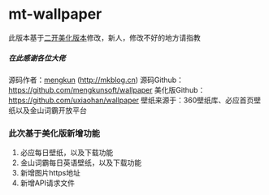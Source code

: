 # mt-wallpaper

此版本基于[二开美化版本](https://www.vvhan.com/wallpaper "https://www.vvhan.com/wallpaper")修改，新人，修改不好的地方请指教

#####  在此感谢各位大佬

源码作者：[mengkun](http://mkblog.cn) (http://mkblog.cn)
源码Github：https://github.com/mengkunsoft/wallpaper
美化版Github：https://github.com/uxiaohan/wallpaper
壁纸来源于：360壁纸库、必应首页壁纸以及金山词霸开放平台

### 此次基于美化版新增功能
1. 必应每日壁纸，以及下载功能
2. 金山词霸每日英语壁纸，以及下载功能
3. 新增图片https地址
4. 新增API请求文件
